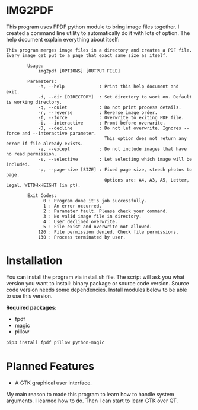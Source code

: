 # IMG2PDF

This program uses FPDF python module to bring image files together. I created a command line utility to automatically do it with lots of option. The help document explain everything about itself:

```
This program merges image files in a directory and creates a PDF file. Every image get put to a page that exact same size as itself.
        
        Usage:
            img2pdf [OPTIONS] [OUTPUT FILE]
        
        Parameters:
            -h, --help             : Print this help document and exit.
            -d, --dir [DIRECTORY]  : Set directory to work on. Default is working directory.
            -q, --quiet            : Do not print process details.
            -r, --reverse          : Reverse image order.
            -f, --force            : Overwrite to exiting PDF file.
            -i, --interactive      : Promt before overwrite.
            -D, --decline          : Do not let overwrite. Ignores --force and --interactive parameter. 
                                     This option does not return any error if file already exists.
            -e, --except           : Do not include images that have no read permission.
            -s, --selective        : Let selecting which image will be included.
            -p, --page-size [SIZE] : Fixed page size, strech photos to page.
                                     Options are: A4, A3, A5, Letter, Legal, WITDHxHEIGHT (in pt).
        
        Exit Codes:
              0 : Program done it's job successfully.
              1 : An error occurred.
              2 : Parameter fault. Please check your command.
              3 : No valid image file in directory.
              4 : User declined overwrite.
              5 : File exist and overwrite not allowed. 
            126 : File permission denied. Check file permissions.
            130 : Process terminated by user.
```

# Installation

You can install the program via install.sh file. The script will ask you what version you want to install: binary package or source code version. Source code version needs some dependencies. Install modules below to be able to use this version.

**Required packages:**

* fpdf
* magic
* pillow

```sh
pip3 install fpdf pillow python-magic 
```

# Planned Features

* A GTK graphical user interface.

My main reason to made this program to learn how to handle system arguments. I learned how to do. Then I can start to learn GTK over QT.

